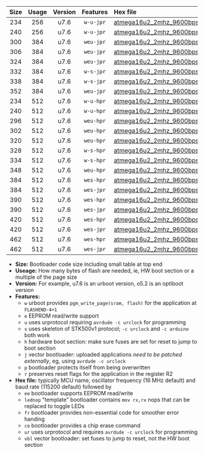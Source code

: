 |Size|Usage|Version|Features|Hex file|
|:-:|:-:|:-:|:-:|:--|
|234|256|u7.6|`w-u-jpr`|[atmega16u2_2mhz_9600bps_ur_vbl.hex](https://raw.githubusercontent.com/stefanrueger/urboot/main//atmega16u2_2mhz_9600bps_ur_vbl.hex)|
|240|256|u7.6|`w-u-jpr`|[atmega16u2_2mhz_9600bps_lednop_ur_vbl.hex](https://raw.githubusercontent.com/stefanrueger/urboot/main//atmega16u2_2mhz_9600bps_lednop_ur_vbl.hex)|
|300|384|u7.6|`weu-jpr`|[atmega16u2_2mhz_9600bps_ee_ur_vbl.hex](https://raw.githubusercontent.com/stefanrueger/urboot/main//atmega16u2_2mhz_9600bps_ee_ur_vbl.hex)|
|306|384|u7.6|`weu-jpr`|[atmega16u2_2mhz_9600bps_ee_lednop_ur_vbl.hex](https://raw.githubusercontent.com/stefanrueger/urboot/main//atmega16u2_2mhz_9600bps_ee_lednop_ur_vbl.hex)|
|324|384|u7.6|`weu-jpr`|[atmega16u2_2mhz_9600bps_ee_lednop_fr_ur_vbl.hex](https://raw.githubusercontent.com/stefanrueger/urboot/main//atmega16u2_2mhz_9600bps_ee_lednop_fr_ur_vbl.hex)|
|332|384|u7.6|`w-s-jpr`|[atmega16u2_2mhz_9600bps_vbl.hex](https://raw.githubusercontent.com/stefanrueger/urboot/main//atmega16u2_2mhz_9600bps_vbl.hex)|
|338|384|u7.6|`w-s-jpr`|[atmega16u2_2mhz_9600bps_lednop_vbl.hex](https://raw.githubusercontent.com/stefanrueger/urboot/main//atmega16u2_2mhz_9600bps_lednop_vbl.hex)|
|352|384|u7.6|`weu-jpr`|[atmega16u2_2mhz_9600bps_ee_lednop_fr_ce_ur_vbl.hex](https://raw.githubusercontent.com/stefanrueger/urboot/main//atmega16u2_2mhz_9600bps_ee_lednop_fr_ce_ur_vbl.hex)|
|234|512|u7.6|`w-u-hpr`|[atmega16u2_2mhz_9600bps_ur.hex](https://raw.githubusercontent.com/stefanrueger/urboot/main//atmega16u2_2mhz_9600bps_ur.hex)|
|240|512|u7.6|`w-u-hpr`|[atmega16u2_2mhz_9600bps_lednop_ur.hex](https://raw.githubusercontent.com/stefanrueger/urboot/main//atmega16u2_2mhz_9600bps_lednop_ur.hex)|
|296|512|u7.6|`weu-hpr`|[atmega16u2_2mhz_9600bps_ee_ur.hex](https://raw.githubusercontent.com/stefanrueger/urboot/main//atmega16u2_2mhz_9600bps_ee_ur.hex)|
|302|512|u7.6|`weu-hpr`|[atmega16u2_2mhz_9600bps_ee_lednop_ur.hex](https://raw.githubusercontent.com/stefanrueger/urboot/main//atmega16u2_2mhz_9600bps_ee_lednop_ur.hex)|
|320|512|u7.6|`weu-hpr`|[atmega16u2_2mhz_9600bps_ee_lednop_fr_ur.hex](https://raw.githubusercontent.com/stefanrueger/urboot/main//atmega16u2_2mhz_9600bps_ee_lednop_fr_ur.hex)|
|328|512|u7.6|`w-s-hpr`|[atmega16u2_2mhz_9600bps.hex](https://raw.githubusercontent.com/stefanrueger/urboot/main//atmega16u2_2mhz_9600bps.hex)|
|334|512|u7.6|`w-s-hpr`|[atmega16u2_2mhz_9600bps_lednop.hex](https://raw.githubusercontent.com/stefanrueger/urboot/main//atmega16u2_2mhz_9600bps_lednop.hex)|
|348|512|u7.6|`weu-hpr`|[atmega16u2_2mhz_9600bps_ee_lednop_fr_ce_ur.hex](https://raw.githubusercontent.com/stefanrueger/urboot/main//atmega16u2_2mhz_9600bps_ee_lednop_fr_ce_ur.hex)|
|384|512|u7.6|`wes-hpr`|[atmega16u2_2mhz_9600bps_ee.hex](https://raw.githubusercontent.com/stefanrueger/urboot/main//atmega16u2_2mhz_9600bps_ee.hex)|
|384|512|u7.6|`wes-jpr`|[atmega16u2_2mhz_9600bps_ee_vbl.hex](https://raw.githubusercontent.com/stefanrueger/urboot/main//atmega16u2_2mhz_9600bps_ee_vbl.hex)|
|390|512|u7.6|`wes-hpr`|[atmega16u2_2mhz_9600bps_ee_lednop.hex](https://raw.githubusercontent.com/stefanrueger/urboot/main//atmega16u2_2mhz_9600bps_ee_lednop.hex)|
|390|512|u7.6|`wes-jpr`|[atmega16u2_2mhz_9600bps_ee_lednop_vbl.hex](https://raw.githubusercontent.com/stefanrueger/urboot/main//atmega16u2_2mhz_9600bps_ee_lednop_vbl.hex)|
|420|512|u7.6|`wes-hpr`|[atmega16u2_2mhz_9600bps_ee_lednop_fr.hex](https://raw.githubusercontent.com/stefanrueger/urboot/main//atmega16u2_2mhz_9600bps_ee_lednop_fr.hex)|
|420|512|u7.6|`wes-jpr`|[atmega16u2_2mhz_9600bps_ee_lednop_fr_vbl.hex](https://raw.githubusercontent.com/stefanrueger/urboot/main//atmega16u2_2mhz_9600bps_ee_lednop_fr_vbl.hex)|
|462|512|u7.6|`wes-hpr`|[atmega16u2_2mhz_9600bps_ee_lednop_fr_ce.hex](https://raw.githubusercontent.com/stefanrueger/urboot/main//atmega16u2_2mhz_9600bps_ee_lednop_fr_ce.hex)|
|462|512|u7.6|`wes-jpr`|[atmega16u2_2mhz_9600bps_ee_lednop_fr_ce_vbl.hex](https://raw.githubusercontent.com/stefanrueger/urboot/main//atmega16u2_2mhz_9600bps_ee_lednop_fr_ce_vbl.hex)|

- **Size:** Bootloader code size including small table at top end
- **Useage:** How many bytes of flash are needed, ie, HW boot section or a multiple of the page size
- **Version:** For example, u7.6 is an urboot version, o5.2 is an optiboot version
- **Features:**
  + `w` urboot provides `pgm_write_page(sram, flash)` for the application at `FLASHEND-4+1`
  + `e` EEPROM read/write support
  + `u` uses urprotocol requiring `avrdude -c urclock` for programming
  + `s` uses skeleton of STK500v1 protocol; `-c urclock` and `-c arduino` both work
  + `h` hardware boot section: make sure fuses are set for reset to jump to boot section
  + `j` vector bootloader: uploaded applications *need to be patched externally*, eg, using `avrdude -c urclock`
  + `p` bootloader protects itself from being overwritten
  + `r` preserves reset flags for the application in the register R2
- **Hex file:** typically MCU name, oscillator frequency (16 MHz default) and baud rate (115200 default) followed by
  + `ee` bootloader supports EEPROM read/write
  + `lednop` "template" bootloader contains `mov rx,rx` nops that can be replaced to toggle LEDs
  + `fr` bootloader provides non-essential code for smoother error handing
  + `ce` bootloader provides a chip erase command
  + `ur` uses urprotocol and requires `avrdude -c urclock` for programming
  + `vbl` vector bootloader: set fuses to jump to reset, not the HW boot section
